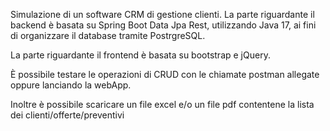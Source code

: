 Simulazione di un software CRM di gestione clienti. La parte riguardante il backend è basata su Spring Boot Data Jpa Rest, utilizzando Java 17, ai fini di organizzare il database tramite PostrgreSQL.

La parte riguardante il frontend è basata su bootstrap e jQuery.

È possibile testare le operazioni di CRUD con le chiamate postman allegate oppure lanciando la webApp.

Inoltre è possibile scaricare un file excel e/o un file pdf contentene la lista dei clienti/offerte/preventivi
